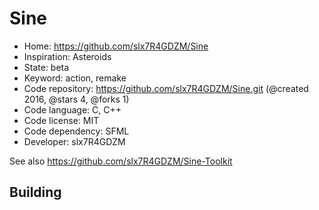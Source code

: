# Sine

- Home: https://github.com/slx7R4GDZM/Sine
- Inspiration: Asteroids
- State: beta
- Keyword: action, remake
- Code repository: https://github.com/slx7R4GDZM/Sine.git (@created 2016, @stars 4, @forks 1)
- Code language: C, C++
- Code license: MIT
- Code dependency: SFML
- Developer: slx7R4GDZM

See also https://github.com/slx7R4GDZM/Sine-Toolkit

## Building

